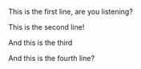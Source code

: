 
This is the first line, are you listening?

This is the second line!

And this is the third

And this is the fourth line?
